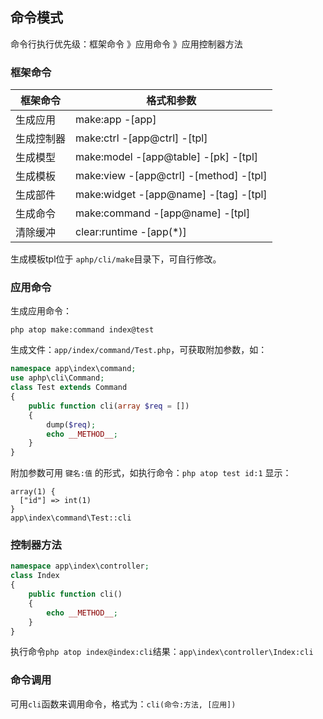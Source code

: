 ## 命令模式

命令行执行优先级：框架命令 》应用命令 》应用控制器方法

### 框架命令

| 框架命令          | 格式和参数 |
|-----------------|---------|
| 生成应用 | make:app -[app]                           |
| 生成控制器 | make:ctrl    -[app@ctrl] -[tpl] |
| 生成模型   | make:model   -[app@table] -[pk] -[tpl] |
| 生成模板   | make:view    -[app@ctrl] -[method] -[tpl] |
| 生成部件   | make:widget  -[app@name] -[tag] -[tpl] |
| 生成命令   | make:command -[app@name] -[tpl] |
| 清除缓冲 | clear:runtime      -[app(\*)] |

生成模板tpl位于 `aphp/cli/make`目录下，可自行修改。

### 应用命令

生成应用命令：

```shell
php atop make:command index@test
```

生成文件：`app/index/command/Test.php`，可获取附加参数，如：

```php
namespace app\index\command;
use aphp\cli\Command;
class Test extends Command
{
	public function cli(array $req = [])
	{
        dump($req);
		echo __METHOD__;
	}
}
```

附加参数可用 `键名:值` 的形式，如执行命令：`php atop test id:1` 显示：

```
array(1) {
  ["id"] => int(1)
}
app\index\command\Test::cli
```

### 控制器方法

```php
namespace app\index\controller;
class Index
{
    public function cli()
    {
        echo __METHOD__;
    }
}
```

执行命令`php atop index@index:cli`结果：`app\index\controller\Index:cli`

### 命令调用 

可用`cli`函数来调用命令，格式为：`cli(命令:方法, [应用])`
